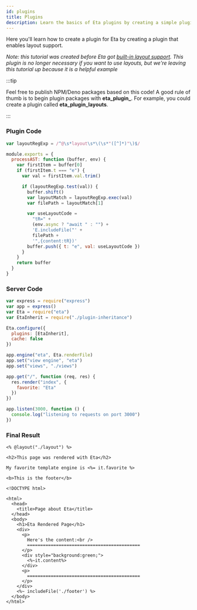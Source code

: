 ```yaml
---
id: plugins
title: Plugins
description: Learn the basics of Eta plugins by creating a simple plugin
---
```


Here you'll learn how to create a plugin for Eta by creating a plugin that enables layout support.

_Note: this tutorial was created before Eta got [built-in layout support](./layouts). This plugin is no longer necessary if you want to use layouts, but we're leaving this tutorial up because it is a helpful example_

:::tip

Feel free to publish NPM/Deno packages based on this code! A good rule of thumb is to begin plugin packages with **eta_plugin_**. For example, you could create a plugin called **eta_plugin_layouts**.

:::

### Plugin Code

```js title="plugin-inheritance.js"
var layoutRegExp = /^@\s*layout\s*\(\s*"([^]*)"\)$/

module.exports = {
  processAST: function (buffer, env) {
    var firstItem = buffer[0]
    if (firstItem.t === "e") {
      var val = firstItem.val.trim()

      if (layoutRegExp.test(val)) {
        buffer.shift()
        var layoutMatch = layoutRegExp.exec(val)
        var filePath = layoutMatch[1]

        var useLayoutCode =
          "tR=" +
          (env.async ? "await " : "") +
          'E.includeFile("' +
          filePath +
          '",{content:tR})'
        buffer.push({ t: "e", val: useLayoutCode })
      }
    }
    return buffer
  }
}
```

### Server Code

```js title="index.js"
var express = require("express")
var app = express()
var Eta = require("eta")
var EtaInherit = require("./plugin-inheritance")

Eta.configure({
  plugins: [EtaInherit],
  cache: false
})

app.engine("eta", Eta.renderFile)
app.set("view engine", "eta")
app.set("views", "./views")

app.get("/", function (req, res) {
  res.render("index", {
    favorite: "Eta"
  })
})

app.listen(3000, function () {
  console.log("listening to requests on port 3000")
})
```

### Final Result

```ejs title="views/index.eta"
<% @layout("./layout") %>

<h2>This page was rendered with Eta</h2>

My favorite template engine is <%= it.favorite %>
```

```ejs title="views/footer.eta"
<b>This is the footer</b>
```

```ejs title="views/layout.eta"
<!DOCTYPE html>

<html>
  <head>
    <title>Page about Eta</title>
  </head>
  <body>
    <h1>Eta Rendered Page</h1>
    <div>
      <p>
        Here's the content:<br />
        ===========================================
      </p>
      <div style="background:green;">
        <%~it.content%>
      </div>
      <p>
        ===========================================
      </p>
    </div>
    <%~ includeFile('./footer') %>
  </body>
</html>
```
